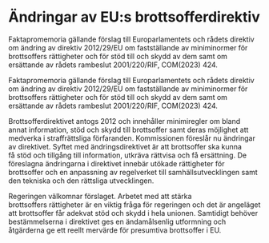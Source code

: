 # Ändringar av EU:s brottsofferdirektiv

Faktapromemoria gällande förslag till Europarlamentets och rådets direktiv om ändring av direktiv 2012/29/EU om fastställande av miniminormer för brottsoffers rättigheter och för stöd till och skydd av dem samt om ersättande av rådets rambeslut 2001/220/RIF, COM(2023) 424.

Faktapromemoria gällande förslag till Europarlamentets och rådets direktiv om ändring av direktiv 2012/29/EU om fastställande av miniminormer för brottsoffers rättigheter och för stöd till och skydd av dem samt om ersättande av rådets rambeslut 2001/220/RIF, COM(2023) 424.

Brottsofferdirektivet antogs 2012 och innehåller minimiregler om bland annat information, stöd och skydd till brottsoffer samt deras möjlighet att medverka i straffrättsliga förfaranden. Kommissionen föreslår nu ändringar av direktivet. Syftet med ändringsdirektivet är att brottsoffer ska kunna få stöd och tillgång till information, utkräva rättvisa och få ersättning. De föreslagna ändringarna i direktivet innebär utökade rättigheter för brottsoffer och en anpassning av regelverket till samhällsutvecklingen samt den tekniska och den rättsliga utvecklingen.

Regeringen välkomnar förslaget. Arbetet med att stärka brottsoffers rättigheter är en viktig fråga för regeringen och det är angeläget att brottsoffer får adekvat stöd och skydd i hela unionen. Samtidigt behöver bestämmelserna i direktivet ges en ändamålsenlig utformning och åtgärderna ge ett reellt mervärde för presumtiva brottsoffer i EU.
